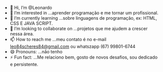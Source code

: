 - 👋 Hi, I’m @Leonardo
- 👀 I’m interested in ...aprender programação e me tornar um profissional.
- 🌱 I’m currently learning ...sobre linguagens de programação, ex: HTML, CSS E JAVA SCRIPT.
- 💞️ I’m looking to collaborate on ...projetos que me ajudem a crescer nessa área.
- 📫 How to reach me ...meu contato é no e-mail leo84scheres84@gmail.com ou whatszapp (67) 99801-6744
- 😄 Pronouns: ...não tenho
- ⚡ Fun fact: ...Me relaciono bem, gosto de novos desafios, sou dedicado e persistente.

<!---
ScheresDEV/ScheresDEV is a ✨ special ✨ repository because its `README.md` (this file) appears on your GitHub profile.
You can click the Preview link to take a look at your changes.
--->
